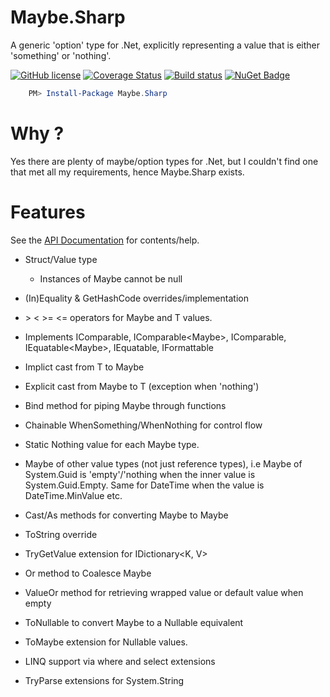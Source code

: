 # Maybe.Sharp
A generic 'option' type for .Net, explicitly representing a value that is either 'something' or 'nothing'.

[![GitHub license](https://img.shields.io/github/license/mashape/apistatus.svg)](https://github.com/Yortw/Maybe.Sharp/blob/master/LICENSE) [![Coverage Status](https://coveralls.io/repos/github/Yortw/Maybe.Sharp/badge.svg?branch=master)](https://coveralls.io/github/Yortw/Maybe.Sharp?branch=master) [![Build status](https://ci.appveyor.com/api/projects/status/yxjln5gns7qcbt9v?svg=true)](https://ci.appveyor.com/project/Yortw/maybe-sharp) [![NuGet Badge](https://buildstats.info/nuget/Maybe.Sharp)](https://www.nuget.org/packages/Maybe.Sharp/)

```powershell
    PM> Install-Package Maybe.Sharp
```

# Why ?
Yes there are plenty of maybe/option types for .Net, but I couldn't find one that met all my requirements, hence Maybe.Sharp exists.

# Features
See the [API Documentation](api/MaybeSharp.Maybe-1.html) for contents/help.

* Struct/Value type 
    * Instances of Maybe<T>  cannot be null

* (In)Equality & GetHashCode overrides/implementation
* \> \< >= <= operators for Maybe<T> and T values.
* Implements IComparable<T>, IComparable<Maybe<T>>, IComparable, IEquatable<Maybe<T>>, IEquatable<T>, IFormattable
* Implict cast from T to Maybe<T>
* Explicit cast from Maybe<T> to T (exception when 'nothing')
* Bind method for piping Maybe<T> through functions
* Chainable WhenSomething/WhenNothing for control flow
* Static Nothing value for each Maybe<T> type.
* Maybe<T> of other value types (not just reference types), i.e Maybe<T> of System.Guid is 'empty'/'nothing when the inner value is System.Guid.Empty. Same for DateTime when the value is DateTime.MinValue etc.
* Cast/As methods for converting Maybe<T> to Maybe<X>
* ToString override
* TryGetValue extension for IDictionary<K, V>
* Or method to Coalesce Maybe<T>
* ValueOr method for retrieving wrapped value or default value when empty
* ToNullable to convert Maybe<T> to a Nullable<T> equivalent
* ToMaybe extension for Nullable<T> values.
* LINQ support via where and select extensions
* TryParse extensions for System.String

